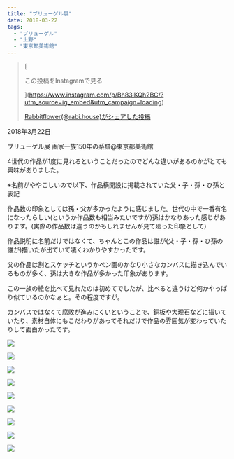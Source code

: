 ```yaml
---
title: "ブリューゲル展"
date: 2018-03-22
tags: 
  - "ブリューゲル"
  - "上野"
  - "東京都美術館"
---
```


> [
> 
> この投稿をInstagramで見る
> 
> ](https://www.instagram.com/p/Bh83iKQh2BC/?utm_source=ig_embed&utm_campaign=loading)
> 
> [Rabbitflower(@rabi.house)がシェアした投稿](https://www.instagram.com/p/Bh83iKQh2BC/?utm_source=ig_embed&utm_campaign=loading)

<script async src="//www.instagram.com/embed.js"></script>

2018年3月22日

ブリューゲル展 画家一族150年の系譜@東京都美術館

4世代の作品が1度に見れるということだったのでどんな違いがあるのかがとても興味がありました。

※名前がややこしいので以下、作品横開設に掲載されていた父・子・孫・ひ孫と表記

作品数の印象としては孫・父が多かったように感じました。世代の中で一番有名になったらしい(というか作品数も相当みたいですが)孫はかなりあった感じがあります。(実際の作品数は違うのかもしれませんが見て廻った印象として)

作品説明に名前だけではなくて、ちゃんとこの作品は誰が(父・子・孫・ひ孫の誰が)描いたが出ていて凄くわかりやすかったです。

父の作品は割とスケッチというかペン画のかなり小さなカンバスに描き込んでいるものが多く、孫は大きな作品が多かった印象があります。

この一族の絵を比べて見れたのは初めてでしたが、比べると違うけど何かやっぱり似ているのかなぁと。その程度ですが。

カンバスではなくて腐敗が進みにくいということで、銅板や大理石などに描いていたり、素材自体にもこだわりがあってそれだけで作品の雰囲気が変わっていたりして面白かったです。

![](images/image-149.jpg)

![](images/image-150.jpg)

![](images/image-151.jpg)

![](images/image-152.jpg)

![](images/image-153.jpg)

![](images/image-154.jpg)

![](images/image-155.jpg)

![](images/image-156.jpg)

![](images/image-157.jpg)
